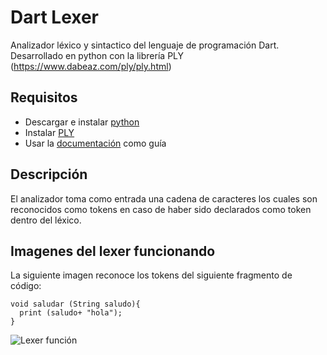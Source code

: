 # Dart Lexer
Analizador léxico y sintactico del lenguaje de programación Dart. Desarrollado en python con la librería PLY (https://www.dabeaz.com/ply/ply.html)

## Requisitos
* Descargar e instalar [python](https://www.python.org/downloads/)
* Instalar [PLY](https://pypi.org/project/ply/)
* Usar la [documentación](https://www.dabeaz.com/ply/ply.html) como guía

## Descripción
El analizador toma como entrada una cadena de caracteres los cuales son reconocidos como tokens en caso de haber sido declarados como token dentro del léxico. 

## Imagenes del lexer funcionando 
La siguiente imagen reconoce los tokens del siguiente fragmento de código:
```
void saludar (String saludo){ 
  print (saludo+ "hola"); 
}
```
![Lexer función](Imagenes/Lexer_funcion.png)
